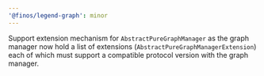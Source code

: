 ```yaml
---
'@finos/legend-graph': minor
---
```


Support extension mechanism for `AbstractPureGraphManager` as the graph manager now hold a list of extensions (`AbstractPureGraphManagerExtension`) each of which must support a compatible protocol version with the graph manager.
